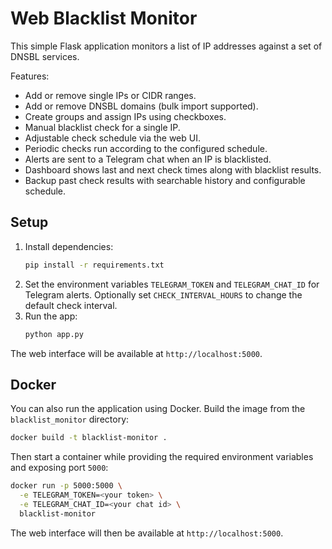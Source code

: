 # Web Blacklist Monitor

This simple Flask application monitors a list of IP addresses against a set of DNSBL services.

Features:
- Add or remove single IPs or CIDR ranges.
- Add or remove DNSBL domains (bulk import supported).
- Create groups and assign IPs using checkboxes.
- Manual blacklist check for a single IP.
- Adjustable check schedule via the web UI.
- Periodic checks run according to the configured schedule.
- Alerts are sent to a Telegram chat when an IP is blacklisted.
- Dashboard shows last and next check times along with blacklist results.
- Backup past check results with searchable history and configurable schedule.

## Setup

1. Install dependencies:
   ```bash
   pip install -r requirements.txt
   ```
2. Set the environment variables `TELEGRAM_TOKEN` and `TELEGRAM_CHAT_ID` for Telegram alerts.
   Optionally set `CHECK_INTERVAL_HOURS` to change the default check interval.
3. Run the app:
   ```bash
   python app.py
   ```

The web interface will be available at `http://localhost:5000`.

## Docker

You can also run the application using Docker. Build the image from the
`blacklist_monitor` directory:

```bash
docker build -t blacklist-monitor .
```

Then start a container while providing the required environment variables and
exposing port `5000`:

```bash
docker run -p 5000:5000 \
  -e TELEGRAM_TOKEN=<your token> \
  -e TELEGRAM_CHAT_ID=<your chat id> \
  blacklist-monitor
```

The web interface will then be available at `http://localhost:5000`.
